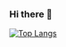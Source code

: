 ### Hi there 👋
[![Top Langs](https://github-readme-stats.vercel.app/api/top-langs/?username=rangelp&layout=compact)](https://github.com/anuraghazra/github-readme-stats)

<!--
**rangelp/rangelp** is a ✨ _special_ ✨ repository because its `README.md` (this file) appears on your GitHub profile.

Here are some ideas to get you started:

- 🔭 I’m currently working on ...
- 🌱 I’m currently learning ...
- 👯 I’m looking to collaborate on ...
- 🤔 I’m looking for help with ...
- 💬 Ask me about ...
- 📫 How to reach me: ...
- 😄 Pronouns: ...
- ⚡ Fun fact: ...
-->
